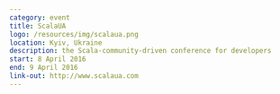 ```yaml
---
category: event
title: ScalaUA
logo: /resources/img/scalaua.png
location: Kyiv, Ukraine
description: the Scala-community-driven conference for developers
start: 8 April 2016
end: 9 April 2016
link-out: http://www.scalaua.com
---
```

